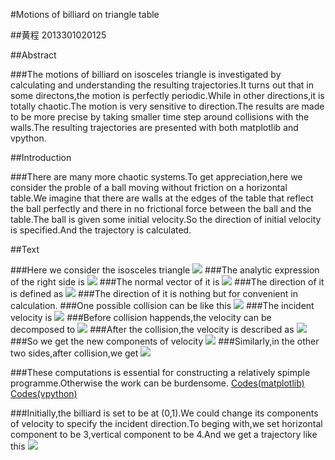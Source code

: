#Motions of billiard on triangle table

##黄程     2013301020125

##Abstract

###The motions of billiard on isosceles triangle is investigated by calculating and understanding the resulting trajectories.It turns out that in some directons,the motion is perfectly periodic.While in other directions,it is totally chaotic.The motion is very sensitive to direction.The results are made to be more precise by taking smaller time step around collisions with the walls.The resulting trajectories are presented with both matplotlib and vpython.

##Introduction

###There are many more chaotic systems.To get appreciation,here we consider the proble of a ball moving without friction on a horizontal table.We imagine that there are walls at the edges of the table that reflect the ball perfectly and there in no frictional force between the ball and the table.The ball is given some initial velocity.So the direction of initial velocity is specified.And the trajectory is calculated.

##Text

###Here we consider the isosceles triangle
![](https://raw.githubusercontent.com/chenghuang2016/computationalphysics_N2013301020125/master/%E7%AC%AC%E5%8D%81%E6%AC%A1%E4%BD%9C%E4%B8%9A/triangle.png)
###The analytic expression of the right side is
![](https://raw.githubusercontent.com/chenghuang2016/computationalphysics_N2013301020125/master/%E7%AC%AC%E5%8D%81%E6%AC%A1%E4%BD%9C%E4%B8%9A/formula.png)
###The normal vector of it is
![](https://raw.githubusercontent.com/chenghuang2016/computationalphysics_N2013301020125/master/%E7%AC%AC%E5%8D%81%E6%AC%A1%E4%BD%9C%E4%B8%9A/perpendicular.png)
###The direction of it is defined as
![](https://raw.githubusercontent.com/chenghuang2016/computationalphysics_N2013301020125/master/%E7%AC%AC%E5%8D%81%E6%AC%A1%E4%BD%9C%E4%B8%9A/parallel.png)
###The direction of it is nothing but for convenient in calculation.
###One possible collision can be like this
![](https://raw.githubusercontent.com/chenghuang2016/computationalphysics_N2013301020125/master/%E7%AC%AC%E5%8D%81%E6%AC%A1%E4%BD%9C%E4%B8%9A/analysis.png)
###The incident velocity is
![](https://raw.githubusercontent.com/chenghuang2016/computationalphysics_N2013301020125/master/%E7%AC%AC%E5%8D%81%E6%AC%A1%E4%BD%9C%E4%B8%9A/velocity.png)
###Before collision happends,the velocity can be decomposed to
![](https://raw.githubusercontent.com/chenghuang2016/computationalphysics_N2013301020125/master/%E7%AC%AC%E5%8D%81%E6%AC%A1%E4%BD%9C%E4%B8%9A/velocities.png)
###After the collision,the velocity is described as
![](https://raw.githubusercontent.com/chenghuang2016/computationalphysics_N2013301020125/master/%E7%AC%AC%E5%8D%81%E6%AC%A1%E4%BD%9C%E4%B8%9A/newvelocity.png)
###So we get the new components of velocity
![](https://raw.githubusercontent.com/chenghuang2016/computationalphysics_N2013301020125/master/%E7%AC%AC%E5%8D%81%E6%AC%A1%E4%BD%9C%E4%B8%9A/rightside.png)
###Similarly,in the other two sides,after collision,we get
![](https://raw.githubusercontent.com/chenghuang2016/computationalphysics_N2013301020125/master/%E7%AC%AC%E5%8D%81%E6%AC%A1%E4%BD%9C%E4%B8%9A/otherside.png)

###These computations is essential for constructing a relatively spimple programme.Otherwise the work can be burdensome.
[Codes(matplotlib)](https://github.com/chenghuang2016/computationalphysics_N2013301020125/blob/master/%E7%AC%AC%E5%8D%81%E6%AC%A1%E4%BD%9C%E4%B8%9A/billiard.py)
[Codes(vpython)](https://github.com/chenghuang2016/computationalphysics_N2013301020125/blob/master/%E7%AC%AC%E5%8D%81%E6%AC%A1%E4%BD%9C%E4%B8%9A/billiard3d.py)

###Initially,the billiard is set to be at (0,1).We could change its components of velocity to specify the incident direction.To beging with,we set horizontal component to be 3,vertical component to be 4.And we get a trajectory like this
![](https://raw.githubusercontent.com/chenghuang2016/computationalphysics_N2013301020125/master/%E7%AC%AC%E5%8D%81%E6%AC%A1%E4%BD%9C%E4%B8%9A/figure3.png)
